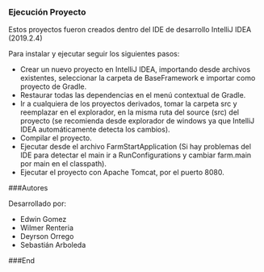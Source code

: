 ### Ejecución Proyecto

Estos proyectos fueron creados dentro del IDE de desarrollo IntelliJ IDEA (2019.2.4)

Para instalar y ejecutar seguir los siguientes pasos:
- Crear un nuevo proyecto en IntelliJ IDEA, importando desde archivos existentes, seleccionar la carpeta de BaseFramework e importar como proyecto de Gradle.
- Restaurar todas las dependencias en el menú contextual de Gradle.
- Ir a cualquiera de los proyectos derivados, tomar la carpeta src y reemplazar en el explorador, en la misma ruta del source (src) del proyecto (se recomienda desde explorador de windows ya que IntelliJ IDEA automáticamente detecta los cambios).
- Compilar el proyecto.
- Ejecutar desde el archivo FarmStartApplication (Si hay problemas del IDE para detectar el main ir a RunConfigurations y cambiar farm.main por main en el classpath).
- Ejecutar el proyecto con Apache Tomcat, por el puerto 8080.

###Autores

Desarrollado por:
- Edwin Gomez
- Wilmer Renteria
- Deyrson Orrego
- Sebastián Arboleda

###End